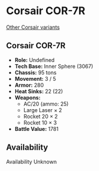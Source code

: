 # Corsair COR-7R

[Other Corsair variants](../corsair.md)

## Corsair COR-7R
- **Role:** Undefined
- **Tech Base:** Inner Sphere (3067)
- **Chassis:** 95 tons
- **Movement:** 3 / 5
- **Armor:** 280
- **Heat Sinks:** 22 (22)
- **Weapons:**
  - AC/20 (ammo: 25)
  - Large Laser × 2
  - Rocket 20 × 2
  - Rocket 10 × 3
- **Battle Value:** 1781

## Availability

Availability Unknown

